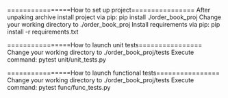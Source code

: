 ================How to set up project================
After unpaking archive install project via pip:
    pip install ./order_book_proj
Change your working directory to ./order_book_proj
Install requirements via pip:
    pip install -r requirements.txt

================How to launch unit tests================
Change your working directory to ./order_book_proj/tests
Execute command: pytest unit/unit_tests.py

================How to launch functional tests================
Change your working directory to ./order_book_proj/tests
Execute command: pytest func/func_tests.py